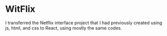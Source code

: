 # WitFlix
I transferred the Netflix interface project that I had previously created using js, html, and css to React, using mostly the same codes.

